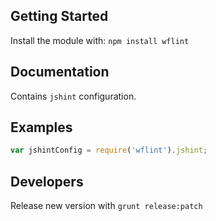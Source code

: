 ## Getting Started
Install the module with: `npm install wflint`

## Documentation
Contains `jshint` configuration.

## Examples

```js
var jshintConfig = require('wflint').jshint;
```


## Developers

Release new version with ```grunt release:patch```